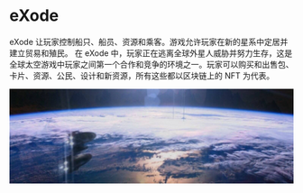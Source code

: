 # eXode

eXode 让玩家控制船只、船员、资源和乘客。游戏允许玩家在新的星系中定居并建立贸易和殖民。
在 eXode 中，玩家正在逃离全球外星人威胁并努力生存，这是全球太空游戏中玩家之间第一个合作和竞争的环境之一。玩家可以购买和出售包、卡片、资源、公民、设计和新资源，所有这些都以区块链上的 NFT 为代表。

![1500x500](1500x500.jpg)

